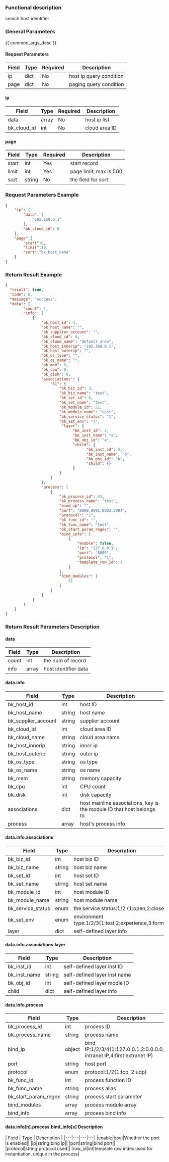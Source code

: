 ### Functional description

search host identifier

### General Parameters

{{ common_args_desc }}

#### Request Parameters

| Field | Type | Required | Description             |
| ----- | ---- | -------- | ----------------------- |
| ip    | dict | No       | host ip query condition |
| page  | dict | No       | paging query condition  |

#### ip

| Field       | Type  | Required | Description   |
| ----------- | ----- | -------- | ------------- |
| data        | array | No       | host ip list  |
| bk_cloud_id | int   | No       | cloud area ID |

#### page

| Field | Type   | Required | Description            |
| ----- | ------ | -------- | ---------------------- |
| start | int    | Yes      | start record           |
| limit | int    | Yes      | page limit, max is 500 |
| sort  | string | No       | the field for sort     |



### Request Parameters Example

```json
{
    "ip": {
        "data": [
            "192.168.0.1"
        ],
        "bk_cloud_id": 0
    },
    "page":{
        "start":0,
        "limit":10,
        "sort":"bk_host_name"
    }
}
```

### Return Result Example

```json
{
  "result": true,
  "code": 0,
  "message": "success",
  "data": {
        "count": 1,
        "info": [
            {
                "bk_host_id": 4,
                "bk_host_name": "",
                "bk_supplier_account": "",
                "bk_cloud_id": 0,
                "bk_cloud_name": "default area",
                "bk_host_innerip": "192.168.0.1",
                "bk_host_outerip": "",
                "bk_os_type": "",
                "bk_os_name": "",
                "bk_mem": 0,
                "bk_cpu": 0,
                "bk_disk": 0,
                "associations": {
                    "51": {
                        "bk_biz_id": 3,
                        "bk_biz_name": "test",
                        "bk_set_id": 8,
                        "bk_set_name": "test",
                        "bk_module_id": 51,
                        "bk_module_name": "test",
                        "bk_service_status": "1",
                        "bk_set_env": "3",
                         "layer": {
                              "bk_inst_id": 3,
                              "bk_inst_name": "a",
                              "bk_obj_id": "a",
                              "child": {
                                    "bk_inst_id": 5,
                                    "bk_inst_name": "b",
                                    "bk_obj_id": "b",
                                    "child": {}
                              }
                        }
                    }
                },
                "process": [
                    {
                        "bk_process_id": 43,
                        "bk_process_name": "test",
                        "bind_ip": "",
                        "port": "8000,8001,8003,8004",
                        "protocol": "1",
                        "bk_func_id": "",
                        "bk_func_name": "test",
                        "bk_start_param_regex": "",
                        "bind_info": [
                            {
                                "enable": false,  
                                "ip": "127.0.0.1",  
                                "port": "8000",  
                                "protocol": "1", 
                                "template_row_id": 1  
                            }
                        ],
                        "bind_modules": [
                            51
                        ]
                    }
                ]
            }
        ]
    }
}
```

### Return Result Parameters Description

#### data

| Field | Type  | Description          |
| ----- | ----- | -------------------- |
| count | int   | the num of record    |
| info  | array | host identifier data |

#### data.info
| Field               | Type   | Description                                                  |
| ------------------- | ------ | ------------------------------------------------------------ |
| bk_host_id          | int    | host ID                                                      |
| bk_host_name        | string | host name                                                    |
| bk_supplier_account | string | supplier account                                             |
| bk_cloud_id         | int    | cloud area ID                                                |
| bk_cloud_name       | string | cloud area name                                              |
| bk_host_innerip     | string | inner ip                                                     |
| bk_host_outerip     | string | outer ip                                                     |
| bk_os_type          | string | os type                                                      |
| bk_os_name          | string | os name                                                      |
| bk_mem              | string | memory capacity                                              |
| bk_cpu              | int    | CPU count                                                    |
| bk_disk             | int    | disk capacity                                                |
| associations        | dict   | host mainline associations, key is the module ID that host belongs to |
| process             | array  | host's process info                                          |


#### data.info.associations
| Field             | Type   | Description                                          |
| ----------------- | ------ | ---------------------------------------------------- |
| bk_biz_id         | int    | host biz ID                                          |
| bk_biz_name       | string | host biz name                                        |
| bk_set_id         | int    | host set ID                                          |
| bk_set_name       | string | host set name                                        |
| bk_module_id      | int    | host module ID                                       |
| bk_module_name    | string | host module name                                     |
| bk_service_status | enum   | the service status:1/2 (1:open,2:close)              |
| bk_set_env        | enum   | environment type:1/2/3(1:test,2:experience,3:formal) |
| layer             | dict   | self-defined layer info                              |

#### data.info.associations.layer
| Field        | Type   | Description                  |
| ------------ | ------ | ---------------------------- |
| bk_inst_id   | int    | self-defined layer inst ID   |
| bk_inst_name | string | self-defined layer inst name |
| bk_obj_id    | int    | self-defined layer modle ID  |
| child        | dict   | self-defined layer info      |


#### data.info.process
| Field                | Type   | Description                                                  |
| -------------------- | ------ | ------------------------------------------------------------ |
| bk_process_id        | int    | process ID                                                   |
| bk_process_name      | string | process name                                                 |
| bind_ip              | object | bind IP:1/2/3/4(1:127.0.0.1,2:0.0.0.0,3:first intranet IP,4:first extranet IP) |
| port                 | string | host port                                                    |
| protocol             | enum   | protocol:1/2(1:tcp, 2:udp)                                   |
| bk_func_id           | int    | process function ID                                          |
| bk_func_name         | string | process alias                                                |
| bk_start_param_regex | string | process start parameter                                      |
| bind_modules         | array  | process module array                                         |
| bind_info            | array  | process bind info                                            |


#### data.info[n].process.bind_info[x] Description
| Field       | Type     | Description         |
|---|---|---|---|
|enable|bool|Whether the port is enabled||
|ip|string|bind ip||
|port|string|bind port||
|protocol|string|protocol used||
|row_id|int|template row index used for instantiation, unique in the process|